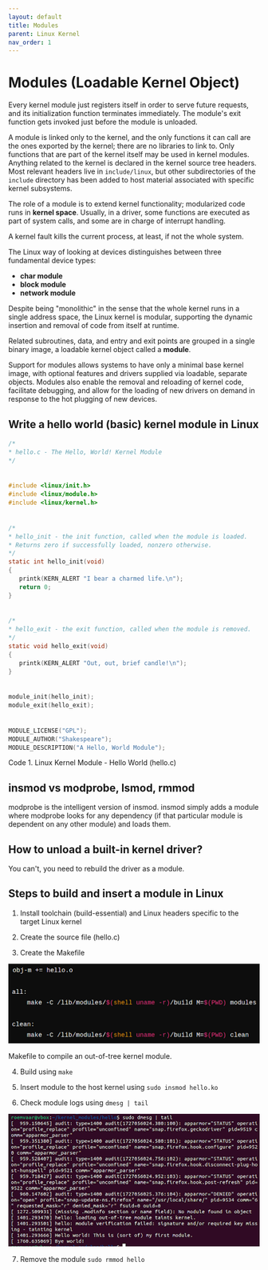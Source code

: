 ```yaml
---
layout: default
title: Modules
parent: Linux Kernel
nav_order: 1
---
```


# Modules (Loadable Kernel Object)

Every kernel module just registers itself in order to serve future requests, and its initialization function terminates immediately. The module's exit function gets invoked just before the module is unloaded.

A module is linked only to the kernel, and the only functions it can call are the ones exported by the kernel; there are no libraries to link to. Only functions that are part of the kernel itself may be used in kernel modules. Anything related to the kernel is declared in the kernel source tree headers. Most relevant headers live in `include/linux`, but other subdirectories of the `include` directory has been added to host material associated with specific kernel subsystems.

The role of a module is to extend kernel functionality; modularized code runs in **kernel space**. Usually, in a driver, some functions are executed as part of system calls, and some are in charge of interrupt handling.

A kernel fault kills the current process, at least, if not the whole system.

The Linux way of looking at devices distinguishes between three fundamental device types:

* **char module**
* **block module**
* **network module**

Despite being "monolithic" in the sense that the whole kernel runs in a single address space, the Linux kernel is modular, supporting the dynamic insertion and removal of code from itself at runtime.

Related subroutines, data, and entry and exit points are grouped in a single binary image, a loadable kernel object called a **module**.

Support for modules allows systems to have only a minimal base kernel image, with optional features and drivers supplied via loadable, separate objects. Modules also enable the removal and reloading of kernel code, facilitate debugging, and allow for the loading of new drivers on demand in response to the hot plugging of new devices.

## Write a hello world (basic) kernel module in Linux

```c
/*
* hello.c - The Hello, World! Kernel Module
*/


#include <linux/init.h>
#include <linux/module.h>
#include <linux/kernel.h>


/*
* hello_init - the init function, called when the module is loaded.
* Returns zero if successfully loaded, nonzero otherwise.
*/
static int hello_init(void)
{
   printk(KERN_ALERT "I bear a charmed life.\n");
   return 0;
}


/*
* hello_exit - the exit function, called when the module is removed.
*/
static void hello_exit(void)
{
   printk(KERN_ALERT "Out, out, brief candle!\n");
}


module_init(hello_init);
module_exit(hello_exit);


MODULE_LICENSE("GPL");
MODULE_AUTHOR("Shakespeare");
MODULE_DESCRIPTION("A Hello, World Module");
```

Code 1. Linux Kernel Module - Hello World (hello.c)

## insmod vs modprobe, lsmod, rmmod

modprobe is the intelligent version of insmod. insmod simply adds a module where modprobe looks for any dependency (if that particular module is dependent on any other module) and loads them.

## How to unload a built-in kernel driver?

You can't, you need to rebuild the driver as a module.

## Steps to build and insert a module in Linux

1. Install toolchain (build-essential) and Linux headers specific to the target Linux kernel

2. Create the source file (hello.c)

3. Create the Makefile

![makefile](../../assets/img/makefile.png)

Makefile to compile an out-of-tree kernel module.

4. Build using `make`

5. Insert module to the host kernel using `sudo insmod hello.ko`

6. Check module logs using `dmesg | tail`

![dmesg](../../assets/img/dmesg.png)

7. Remove the module `sudo rmmod hello`
